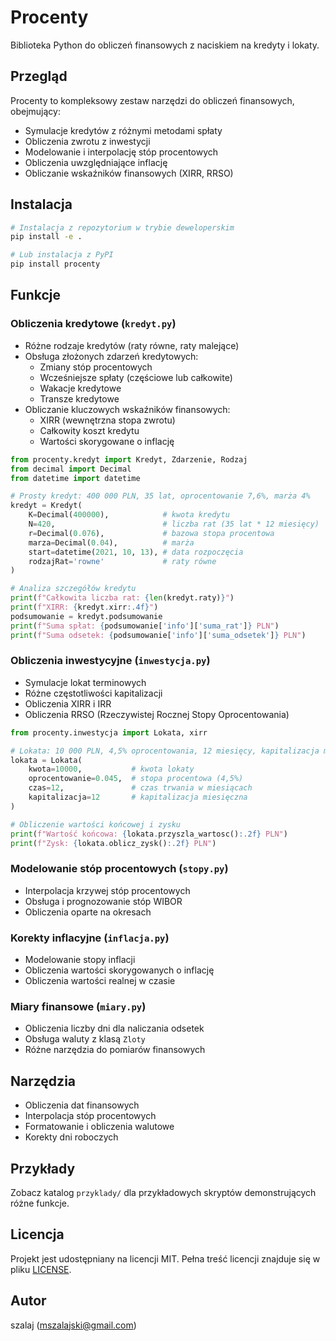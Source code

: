 # Procenty

Biblioteka Python do obliczeń finansowych z naciskiem na kredyty i lokaty.

## Przegląd

Procenty to kompleksowy zestaw narzędzi do obliczeń finansowych, obejmujący:

- Symulacje kredytów z różnymi metodami spłaty
- Obliczenia zwrotu z inwestycji
- Modelowanie i interpolację stóp procentowych
- Obliczenia uwzględniające inflację
- Obliczanie wskaźników finansowych (XIRR, RRSO)

## Instalacja

```bash
# Instalacja z repozytorium w trybie deweloperskim
pip install -e .

# Lub instalacja z PyPI
pip install procenty
```

## Funkcje

### Obliczenia kredytowe (`kredyt.py`)

- Różne rodzaje kredytów (raty równe, raty malejące)
- Obsługa złożonych zdarzeń kredytowych:
  - Zmiany stóp procentowych
  - Wcześniejsze spłaty (częściowe lub całkowite)
  - Wakacje kredytowe
  - Transze kredytowe
- Obliczanie kluczowych wskaźników finansowych:
  - XIRR (wewnętrzna stopa zwrotu)
  - Całkowity koszt kredytu
  - Wartości skorygowane o inflację

```python
from procenty.kredyt import Kredyt, Zdarzenie, Rodzaj
from decimal import Decimal
from datetime import datetime

# Prosty kredyt: 400 000 PLN, 35 lat, oprocentowanie 7,6%, marża 4%
kredyt = Kredyt(
    K=Decimal(400000),            # kwota kredytu
    N=420,                        # liczba rat (35 lat * 12 miesięcy)
    r=Decimal(0.076),             # bazowa stopa procentowa
    marza=Decimal(0.04),          # marża
    start=datetime(2021, 10, 13), # data rozpoczęcia
    rodzajRat='rowne'             # raty równe
)

# Analiza szczegółów kredytu
print(f"Całkowita liczba rat: {len(kredyt.raty)}")
print(f"XIRR: {kredyt.xirr:.4f}")
podsumowanie = kredyt.podsumowanie
print(f"Suma spłat: {podsumowanie['info']['suma_rat']} PLN")
print(f"Suma odsetek: {podsumowanie['info']['suma_odsetek']} PLN")
```

### Obliczenia inwestycyjne (`inwestycja.py`)

- Symulacje lokat terminowych
- Różne częstotliwości kapitalizacji
- Obliczenia XIRR i IRR
- Obliczenia RRSO (Rzeczywistej Rocznej Stopy Oprocentowania)

```python
from procenty.inwestycja import Lokata, xirr

# Lokata: 10 000 PLN, 4,5% oprocentowania, 12 miesięcy, kapitalizacja miesięczna
lokata = Lokata(
    kwota=10000,           # kwota lokaty
    oprocentowanie=0.045,  # stopa procentowa (4,5%)
    czas=12,               # czas trwania w miesiącach
    kapitalizacja=12       # kapitalizacja miesięczna
)

# Obliczenie wartości końcowej i zysku
print(f"Wartość końcowa: {lokata.przyszla_wartosc():.2f} PLN")
print(f"Zysk: {lokata.oblicz_zysk():.2f} PLN")
```

### Modelowanie stóp procentowych (`stopy.py`)

- Interpolacja krzywej stóp procentowych
- Obsługa i prognozowanie stóp WIBOR
- Obliczenia oparte na okresach

### Korekty inflacyjne (`inflacja.py`)

- Modelowanie stopy inflacji
- Obliczenia wartości skorygowanych o inflację
- Obliczenia wartości realnej w czasie

### Miary finansowe (`miary.py`)

- Obliczenia liczby dni dla naliczania odsetek
- Obsługa waluty z klasą `Zloty`
- Różne narzędzia do pomiarów finansowych

## Narzędzia

- Obliczenia dat finansowych
- Interpolacja stóp procentowych
- Formatowanie i obliczenia walutowe
- Korekty dni roboczych

## Przykłady

Zobacz katalog `przyklady/` dla przykładowych skryptów demonstrujących różne funkcje.

## Licencja

Projekt jest udostępniany na licencji MIT. Pełna treść licencji znajduje się w pliku [LICENSE](LICENSE).

## Autor

szalaj (mszalajski@gmail.com)